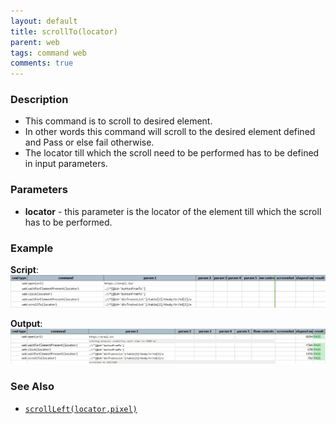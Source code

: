 ```yaml
---
layout: default
title: scrollTo(locator)
parent: web
tags: command web
comments: true
---
```


### Description

- This command is to scroll to desired element.
- In other words this command will scroll to the desired element defined and Pass or else fail otherwise.
- The locator till which the scroll need to be performed has to be defined in input parameters.

### Parameters

- **locator** - this parameter is the locator of the element till which the scroll has to be performed.

### Example

**Script**:<br/>
![](image/scrollTo_01.png)

**Output**:<br/>
![](image/scrollTo_02.png)

### See Also

- [`scrollLeft(locator,pixel)`](scrollLeft(locator,pixel))